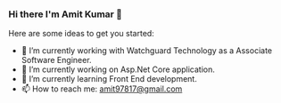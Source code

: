 ### Hi there I'm Amit Kumar 👋



Here are some ideas to get you started:

- 🔭 I’m currently working with Watchguard Technology as a Associate Software Engineer. 
- 🔭 I’m currently working on Asp.Net Core application. 
- 🌱 I’m currently learning Front End development.
- 📫 How to reach me: amit97817@gmail.com
